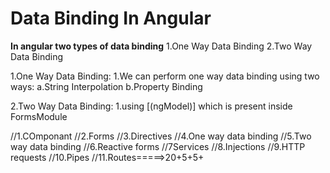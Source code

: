 <h1>Data Binding In Angular</h1>

<b>In angular two types of data binding</b>
1.One Way Data Binding
2.Two Way Data Binding

1.One Way Data Binding:
1.We can perform one way data binding using two ways:
a.String Interpolation
b.Property Binding

2.Two Way Data Binding:
1.using [(ngModel)] which is present inside FormsModule

//1.COmponant
//2.Forms
//3.Directives
//4.One way data binding
//5.Two way data binding
//6.Reactive forms
//7Services
//8.Injections
//9.HTTP requests
//10.Pipes
//11.Routes=====>20+5+5+

